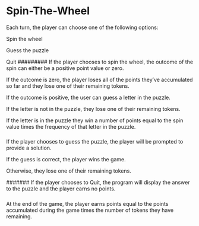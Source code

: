 # Spin-The-Wheel
Each turn, the player can choose one of the following options:

Spin the wheel

Guess the puzzle

Quit
#########
If the player chooses to spin the wheel, the outcome of the spin can either be a positive point value or zero.

If the outcome is zero, the player loses all of the points they’ve accumulated so far and they lose one of their remaining tokens.

If the outcome is positive, the user can guess a letter in the puzzle.

If the letter is not in the puzzle, they lose one of their remaining tokens.

If the letter is in the puzzle they win a number of points equal to the spin value times the frequency of that letter in the puzzle.
#####
If the player chooses to guess the puzzle, the player will be prompted to provide a solution.

If the guess is correct, the player wins the game.

Otherwise, they lose one of their remaining tokens.

#######
If the player chooses to Quit, the program will display the answer to the puzzle and the player earns no points.

#####
At the end of the game, the player earns points equal to the points accumulated during the game times the number of tokens they have remaining.

